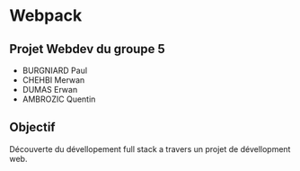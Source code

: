 # Webpack

## Projet Webdev du groupe 5

- BURGNIARD Paul
- CHEHBI Merwan
- DUMAS Erwan
- AMBROZIC Quentin

## Objectif

Découverte du dévellopement full stack a travers un projet de dévellopment web.
